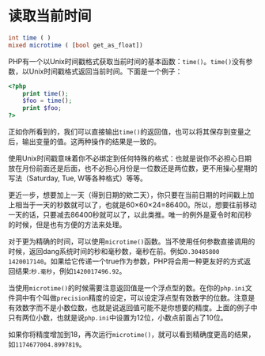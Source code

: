 # 读取当前时间

```php
int time ( )
mixed microtime ( [bool get_as_float])
```

PHP有一个以Unix时间戳格式获取当前时间的基本函数：`time()`。`time()`没有参数，以Unix时间戳格式返回当前时间。下面是一个例子：

```php
<?php
    print time();
    $foo = time();
    print $foo;
?>
```

正如你所看到的，我们可以直接输出`time()`的返回值，也可以将其保存到变量之后，输出变量的值。这两种操作的结果是一致的。

使用Unix时间戳意味着你不必绑定到任何特殊的格式：也就是说你不必担心日期放在月份前面还是后面，也不必担心月份是一位数还是两位数，更不用操心星期的写法（Saturday, Tue, W等各种格式）等等。

更近一步，想要加上一天（得到日期的欸二天），你只要在当前日期的时间戳上加上相当于一天的秒数就可以了，也就是60&times;60&times;24=86400。所以，想要往前移动一天的话，只要减去86400秒就可以了，以此类推。唯一的例外是夏令时和闰秒的时候，但是也有方便的方法来处理。

对于更为精确的时间，可以使用`microtime()`函数。当不使用任何参数直接调用的时候，返回dang系统时间的秒和毫秒数，毫秒在前。例如`0.30485800 1420017140`。如果给它传递一个true作为参数，PHP将会用一种更友好的方式返回结果:`秒.毫秒`，例如`1420017496.92`。

当使用`microtime()`的时候需要注意返回值是一个浮点型的数。在你的`php.ini`文件洞中有个叫做`precision`精度的设定，可以设定浮点型有效数字的位数。注意是有效数字而不是小数位数，也就是说返回值可能不是你想要的精度。上面的例子中只有两位小数，也就是说`php.ini`中设置为12位，小数点前面占了10位。

如果你将精度增加到18，再次运行`microtime()`，就可以看到精确度更高的结果，如`1174677004.8997819`。
